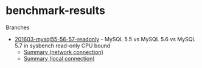 # benchmark-results
Branches

* [201603-mysql55-56-57-readonly](https://github.com/Percona-Lab/benchmark-results/tree/201603-mysql55-56-57-readonly) - MySQL 5.5 vs MySQL 5.6 vs MySQL 5.7 in sysbench read-only CPU bound
  +  [Summary (network connection)](https://github.com/Percona-Lab/benchmark-results/blob/201603-mysql55-56-57-readonly/summary/summary-2.md)
  +  [Summary (local connection)](https://github.com/Percona-Lab/benchmark-results/blob/201603-mysql55-56-57-readonly/summary-local/summary-local.md)
